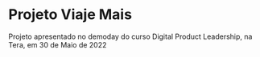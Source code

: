 # Projeto Viaje Mais
 Projeto apresentado no demoday do curso Digital Product Leadership, na Tera, em 30 de Maio de 2022
